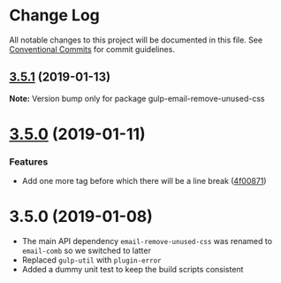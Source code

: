 # Change Log

All notable changes to this project will be documented in this file.
See [Conventional Commits](https://conventionalcommits.org) for commit guidelines.

## [3.5.1](https://bitbucket.org/codsen/codsen/src/master/packages/gulp-email-remove-unused-css/compare/gulp-email-remove-unused-css@3.5.0...gulp-email-remove-unused-css@3.5.1) (2019-01-13)

**Note:** Version bump only for package gulp-email-remove-unused-css





# [3.5.0](https://bitbucket.org/codsen/codsen/src/master/packages/gulp-email-remove-unused-css/compare/gulp-email-remove-unused-css@3.0.5...gulp-email-remove-unused-css@3.5.0) (2019-01-11)

### Features

- Add one more tag before which there will be a line break ([4f00871](https://bitbucket.org/codsen/codsen/src/master/packages/gulp-email-remove-unused-css/commits/4f00871))

# 3.5.0 (2019-01-08)

- The main API dependency `email-remove-unused-css` was renamed to `email-comb` so we switched to latter
- Replaced `gulp-util` with `plugin-error`
- Added a dummy unit test to keep the build scripts consistent

